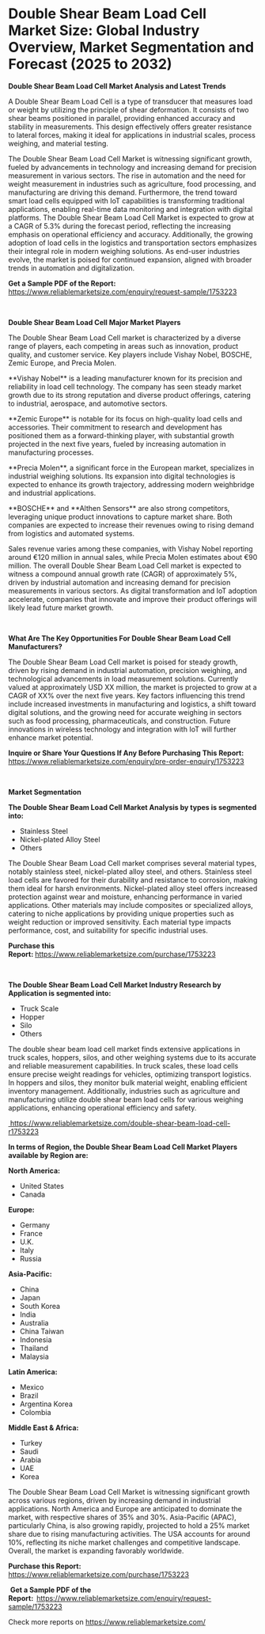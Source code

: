<p><h1>Double Shear Beam Load Cell Market Size: Global Industry Overview, Market Segmentation and Forecast (2025 to 2032)</h1></p><p><strong>Double Shear Beam Load Cell Market Analysis and Latest Trends</strong></p>
<p><p>A Double Shear Beam Load Cell is a type of transducer that measures load or weight by utilizing the principle of shear deformation. It consists of two shear beams positioned in parallel, providing enhanced accuracy and stability in measurements. This design effectively offers greater resistance to lateral forces, making it ideal for applications in industrial scales, process weighing, and material testing.</p><p>The Double Shear Beam Load Cell Market is witnessing significant growth, fueled by advancements in technology and increasing demand for precision measurement in various sectors. The rise in automation and the need for weight measurement in industries such as agriculture, food processing, and manufacturing are driving this demand. Furthermore, the trend toward smart load cells equipped with IoT capabilities is transforming traditional applications, enabling real-time data monitoring and integration with digital platforms. The Double Shear Beam Load Cell Market is expected to grow at a CAGR of 5.3% during the forecast period, reflecting the increasing emphasis on operational efficiency and accuracy. Additionally, the growing adoption of load cells in the logistics and transportation sectors emphasizes their integral role in modern weighing solutions. As end-user industries evolve, the market is poised for continued expansion, aligned with broader trends in automation and digitalization.</p></p>
<p><strong>Get a Sample PDF of the Report:&nbsp;</strong> <a href="https://www.reliablemarketsize.com/enquiry/request-sample/1753223?utm_campaign=2744&utm_medium=2&utm_source=Github&utm_content=ia&utm_term=06042025&utm_id=double-shear-beam-load-cell">https://www.reliablemarketsize.com/enquiry/request-sample/1753223</a></p>
<p>&nbsp;</p>
<p><strong>Double Shear Beam Load Cell Major Market Players</strong></p>
<p><p>The Double Shear Beam Load Cell market is characterized by a diverse range of players, each competing in areas such as innovation, product quality, and customer service. Key players include Vishay Nobel, BOSCHE, Zemic Europe, and Precia Molen.</p><p>**Vishay Nobel** is a leading manufacturer known for its precision and reliability in load cell technology. The company has seen steady market growth due to its strong reputation and diverse product offerings, catering to industrial, aerospace, and automotive sectors. </p><p>**Zemic Europe** is notable for its focus on high-quality load cells and accessories. Their commitment to research and development has positioned them as a forward-thinking player, with substantial growth projected in the next five years, fueled by increasing automation in manufacturing processes.</p><p>**Precia Molen**, a significant force in the European market, specializes in industrial weighing solutions. Its expansion into digital technologies is expected to enhance its growth trajectory, addressing modern weighbridge and industrial applications.</p><p>**BOSCHE** and **Althen Sensors** are also strong competitors, leveraging unique product innovations to capture market share. Both companies are expected to increase their revenues owing to rising demand from logistics and automated systems.</p><p>Sales revenue varies among these companies, with Vishay Nobel reporting around €120 million in annual sales, while Precia Molen estimates about €90 million. The overall Double Shear Beam Load Cell market is expected to witness a compound annual growth rate (CAGR) of approximately 5%, driven by industrial automation and increasing demand for precision measurements in various sectors. As digital transformation and IoT adoption accelerate, companies that innovate and improve their product offerings will likely lead future market growth.</p></p>
<p>&nbsp;</p>
<p><strong>What Are The Key Opportunities For Double Shear Beam Load Cell Manufacturers?</strong></p>
<p><p>The Double Shear Beam Load Cell market is poised for steady growth, driven by rising demand in industrial automation, precision weighing, and technological advancements in load measurement solutions. Currently valued at approximately USD XX million, the market is projected to grow at a CAGR of XX% over the next five years. Key factors influencing this trend include increased investments in manufacturing and logistics, a shift toward digital solutions, and the growing need for accurate weighing in sectors such as food processing, pharmaceuticals, and construction. Future innovations in wireless technology and integration with IoT will further enhance market potential.</p></p>
<p><strong>Inquire or Share Your Questions If Any Before Purchasing This Report:</strong> <a href="https://www.reliablemarketsize.com/enquiry/pre-order-enquiry/1753223?utm_campaign=2744&utm_medium=2&utm_source=Github&utm_content=ia&utm_term=06042025&utm_id=double-shear-beam-load-cell">https://www.reliablemarketsize.com/enquiry/pre-order-enquiry/1753223</a></p>
<p>&nbsp;</p>
<p><strong>Market Segmentation</strong></p>
<p><strong>The Double Shear Beam Load Cell Market Analysis by types is segmented into:</strong></p>
<p><ul><li>Stainless Steel</li><li>Nickel-plated Alloy Steel</li><li>Others</li></ul></p>
<p><p>The Double Shear Beam Load Cell market comprises several material types, notably stainless steel, nickel-plated alloy steel, and others. Stainless steel load cells are favored for their durability and resistance to corrosion, making them ideal for harsh environments. Nickel-plated alloy steel offers increased protection against wear and moisture, enhancing performance in varied applications. Other materials may include composites or specialized alloys, catering to niche applications by providing unique properties such as weight reduction or improved sensitivity. Each material type impacts performance, cost, and suitability for specific industrial uses.</p></p>
<p><strong>Purchase this Report:&nbsp;</strong><a href="https://www.reliablemarketsize.com/purchase/1753223?utm_campaign=2744&utm_medium=2&utm_source=Github&utm_content=ia&utm_term=06042025&utm_id=double-shear-beam-load-cell">https://www.reliablemarketsize.com/purchase/1753223</a></p>
<p>&nbsp;</p>
<p><strong>The Double Shear Beam Load Cell Market Industry Research by Application is segmented into:</strong></p>
<p><ul><li>Truck Scale</li><li>Hopper</li><li>Silo</li><li>Others</li></ul></p>
<p><p>The double shear beam load cell market finds extensive applications in truck scales, hoppers, silos, and other weighing systems due to its accurate and reliable measurement capabilities. In truck scales, these load cells ensure precise weight readings for vehicles, optimizing transport logistics. In hoppers and silos, they monitor bulk material weight, enabling efficient inventory management. Additionally, industries such as agriculture and manufacturing utilize double shear beam load cells for various weighing applications, enhancing operational efficiency and safety.</p></p>
<p><a href="https://www.reliablemarketsize.com/double-shear-beam-load-cell-r1753223?utm_campaign=2744&utm_medium=2&utm_source=Github&utm_content=ia&utm_term=06042025&utm_id=double-shear-beam-load-cell">&nbsp;https://www.reliablemarketsize.com/double-shear-beam-load-cell-r1753223</a></p>
<p><strong>In terms of Region, the Double Shear Beam Load Cell Market Players available by Region are:</strong></p>
<p>
    <p> <strong> North America: </strong>
        <ul>
            <li>United States</li>
            <li>Canada</li>
        </ul>
        </p> 
    <p> <strong> Europe: </strong>
        <ul>
            <li>Germany</li>
            <li>France</li>
            <li>U.K.</li>
            <li>Italy</li>
            <li>Russia</li>
        </ul>
        </p> 
    <p> <strong> Asia-Pacific: </strong>
        <ul>
            <li>China</li>
            <li>Japan</li>
            <li>South Korea</li>
            <li>India</li>
            <li>Australia</li>
            <li>China Taiwan</li>
            <li>Indonesia</li>
            <li>Thailand</li>
            <li>Malaysia</li>
        </ul>
        </p> 
    <p> <strong> Latin America: </strong>
        <ul>
            <li>Mexico</li>
            <li>Brazil</li>
            <li>Argentina Korea</li>
            <li>Colombia</li>
        </ul>
        </p> 
    <p> <strong> Middle East & Africa: </strong>
        <ul>
            <li>Turkey</li>
            <li>Saudi</li>
            <li>Arabia</li>
            <li>UAE</li>
            <li>Korea</li>
        </ul>
    </p>
    </p>
<p><p>The Double Shear Beam Load Cell Market is witnessing significant growth across various regions, driven by increasing demand in industrial applications. North America and Europe are anticipated to dominate the market, with respective shares of 35% and 30%. Asia-Pacific (APAC), particularly China, is also growing rapidly, projected to hold a 25% market share due to rising manufacturing activities. The USA accounts for around 10%, reflecting its niche market challenges and competitive landscape. Overall, the market is expanding favorably worldwide.</p></p>
<p><strong>Purchase this Report: </strong><a href="https://www.reliablemarketsize.com/purchase/1753223?utm_campaign=2744&utm_medium=2&utm_source=Github&utm_content=ia&utm_term=06042025&utm_id=double-shear-beam-load-cell">https://www.reliablemarketsize.com/purchase/1753223</a></p>
<p>&nbsp;<strong>Get a Sample PDF of the Report:&nbsp;&nbsp;</strong><a href="https://www.reliablemarketsize.com/enquiry/request-sample/1753223?utm_campaign=2744&utm_medium=2&utm_source=Github&utm_content=ia&utm_term=06042025&utm_id=double-shear-beam-load-cell">https://www.reliablemarketsize.com/enquiry/request-sample/1753223</a></p>
<p><strong></strong></p>
<p>Check more reports on <a href="https://www.reliablemarketsize.com/?utm_campaign=2744&utm_medium=2&utm_source=Github&utm_content=ia&utm_term=06042025&utm_id=double-shear-beam-load-cell">https://www.reliablemarketsize.com/</a></p>